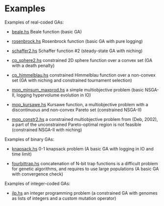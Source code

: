 Examples
========

Examples of real-coded GAs:

  * [beale.hs](beale.hs) Beale function
    (basic GA)

  * [rosenbrock.hs](rosenbrock.hs) Rosenbrock function
    (basic GA with pure logging)

  * [schaffer2.hs](schaffer2.hs) Schaffer function #2
    (steady-state GA with niching)

  * [cp_sphere2.hs](cp_sphere2.hs) constrained 2D sphere function over a convex set
    (GA with a death penalty)

  * [cp_himmelblau.hs](cp_himmelblau.hs) constrained Himmelblau function over a non-convex set
    (GA with niching and constrained tournament selection)

  * [mop_minsum_maxprod.hs](mop_minsum_maxprod.hs) a simple multiobjective problem
    (basic NSGA-II, logging hypervolume evolution in IO)

  * [mop_kursawe.hs](mop_kursawe.hs) Kursawe function, a multiobjective problem
    with a discontinuous and non-convex Pareto set
    (constrained NSGA-II)

  * [mop_constr2.hs](mop_constr2.hs) a constrained multiobjective problem from (Deb, 2002),
    a part of the unconstrained Pareto-optimal region is not feasible
    (constrained NSGA-II with niching)

Examples of binary GAs:

  * [knapsack.hs](knapsack.hs) 0-1 knapsack problem
    (A basic GA with logging in IO and time limit)

  * [fourbittrap.hs](fourbittrap.hs) concatenation of N-bit trap
    functions is a difficult problem for genetic algorithms, and
    requires to use large populations
    (A basic GA with convergence check)

Examples of integer-coded GAs:

  * [ilp.hs](ilp.hs) an integer programming problem (a constrained GA
    with genomes as lists of integers and a custom mutation operator)
